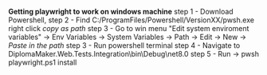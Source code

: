 **Getting playwright to work on windows machine**
step 1 - Download Powershell,
step 2 - Find C:/ProgramFiles/Powershell/VersionXX/pwsh.exe right click *copy as path*
step 3 - Go to win menu "Edit system enviroment variables" -> Env Variables -> System Variables -> Path -> Edit -> New -> *Paste in the path*
step 3 - Run powershell terminal
step 4 - Navigate to DiplomaMaker.Web.Tests.Integration\bin\Debug\net8.0 
step 5 - Run -> pwsh playwright.ps1 install